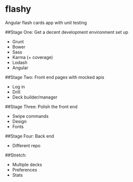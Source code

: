 # flashy
Angular flash cards app with unit testing

##Stage One: Get a decent development environment set up

 - Grunt
 - Bower
 - Sass
 - Karma (+ coverage)
 - Lodash
 - Angular

##Stage Two: Front end pages with mocked apis

 - Log in
 - Drill
 - Deck builder/manager

##Stage Three: Polish the front end

 - Swipe commands
 - Design
 - Fonts

##Stage Four: Back end

 - Different repo

##Stretch:

 - Multiple decks
 - Preferences
 - Stats